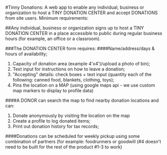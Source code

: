 #Tinny Donations: A web app to enable any individual, business or organization to host a TINY DONATION CENTER and accept DONATIONS from site users. Minimum requirements:

##Any individual, business or organization signs up to host a TINY DONATION CENTER in a place accessible to public during regular business hours (for example, an office or a classroom).

###The DONATION CENTER form requires:
####Name/address/days & hours of availability;
1. Capacity of donation area  (example 4'x4')/upload a photo of bin);
2. Text input for instructions on how to leave a donation;
3. "Accepting" details: check boxes + text input (quantity each of the following: canned food, blankets, clothing, toys);
4. Pins the location on a MAP (using google maps api - we use custom map markers to display to profile data)

####A DONOR can search the map to find nearby donation locations and can: 
1. Donate anonymously by visiting the location on the map 
2. Create a profile to log donated items; 
3. Print out donation history for tax records;

####Donations can be scheduled for weekly pickup using some combination  of partners (for example:  foodrunners or goodwill (#4 doesn't need to be built for the rest of the product #1-3 to work)
